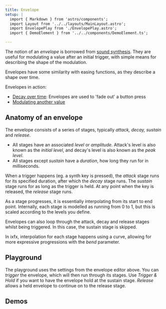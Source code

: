 ```yaml
---
title: Envelope
setup: |
  import { Markdown } from 'astro/components';
  import Layout from '../../layouts/MainLayout.astro';
  import EnvelopePlay from './EnvelopePlay.astro';
  import { DemoElement } from '../../components/DemoElement.ts';

---
```


The notion of an _envelope_ is borrowed from [sound synthesis](https://en.wikipedia.org/wiki/Envelope_(music)). They are useful for modulating a value after an initial trigger, with simple means for describing the shape of the modulation.

Envelopes have some similarity with easing functions, as they describe a shape over time.

Envelopes in action:
* [Decay over time](): Envelopes are used to 'fade out' a button press
* [Modulating another value]()

## Anatomy of an envelope

The envelope consists of a series of stages, typically _attack, decay, sustain_ and _release_. 
* All stages have an associated _level_ or _amplitude_. Attack's level is also known as the _initial level_, and decay's level is also known as the _peak level_.
* All stages except _sustain_ have a _duration_, how long they run for in milliseconds.

When a trigger happens (eg. a synth key is pressed), the _attack_ stage runs for its specified duration, after which the _decay_ stage runs. The _sustain_ stage runs for as long as the trigger is held. At any point when the key is released, the _release_ stage runs.

As a stage progresses, it is essentially interpolating from its start to end point. Internally, each stage is modelled as running from 0 to 1, but this is scaled according to the levels you define. 

Envelopes can also loop through the attack, decay and release stages whilst being triggered. In this case, the sustain stage is skipped.

In ixfx, interpolation for each stage happens using a curve, allowing for more expressive progressions with the _bend_ parameter.

<envelope-editor id="envEditor" />

## Playground

The playground uses the settings from the envelope editor above. You can _trigger_ the envelope, which will then run through its stages. Use _Trigger & Hold_ if you want to have the envelope hold at the sustain stage. _Release_ allows a held envelope to continue on to the release stage. 

<EnvelopePlay />


## Demos


<demo-element title="Decay value after trigger" src="/modulation/env-decay/" />